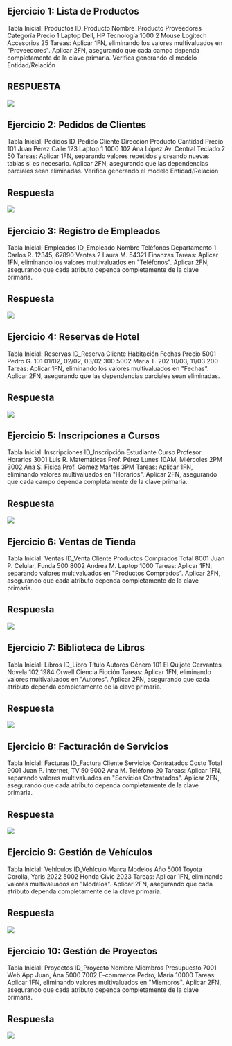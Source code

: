 ## Ejercicio 1: Lista de Productos
Tabla Inicial: Productos
ID_Producto	Nombre_Producto	Proveedores	Categoría	Precio
1	Laptop	Dell, HP	Tecnología	1000
2	Mouse	Logitech	Accesorios	25
Tareas:
Aplicar 1FN, eliminando los valores multivaluados en "Proveedores".
Aplicar 2FN, asegurando que cada campo dependa completamente de la clave primaria.
Verifica generando el modelo Entidad/Relación

## RESPUESTA

<img src="Imagenes/Ejercicio_1.drawio.png">

## Ejercicio 2: Pedidos de Clientes
Tabla Inicial: Pedidos
ID_Pedido	Cliente	Dirección	Producto	Cantidad	Precio
101	Juan Pérez	Calle 123	Laptop	1	1000
102	Ana López	Av. Central	Teclado	2	50
Tareas:
Aplicar 1FN, separando valores repetidos y creando nuevas tablas si es necesario.
Aplicar 2FN, asegurando que las dependencias parciales sean eliminadas.
Verifica generando el modelo Entidad/Relación

## Respuesta

<img src="Imagenes/Ejercicio_2.drawio.png">

## Ejercicio 3: Registro de Empleados
Tabla Inicial: Empleados
ID_Empleado	Nombre	Teléfonos	Departamento
1	Carlos R.	12345, 67890	Ventas
2	Laura M.	54321	Finanzas
Tareas:
Aplicar 1FN, eliminando los valores multivaluados en "Teléfonos".
Aplicar 2FN, asegurando que cada atributo dependa completamente de la clave primaria.

## Respuesta

<img src="Imagenes/Ejercicio_3.drawio.png">

## Ejercicio 4: Reservas de Hotel
Tabla Inicial: Reservas
ID_Reserva	Cliente	Habitación	Fechas	Precio
5001	Pedro G.	101	01/02, 02/02, 03/02	300
5002	María T.	202	10/03, 11/03	200
Tareas:
Aplicar 1FN, eliminando los valores multivaluados en "Fechas".
Aplicar 2FN, asegurando que las dependencias parciales sean eliminadas.

## Respuesta

<img src="Imagenes/Ejercicio_4.drawio.png">

## Ejercicio 5: Inscripciones a Cursos
Tabla Inicial: Inscripciones
ID_Inscripción	Estudiante	Curso	Profesor	Horarios
3001	Luis R.	Matemáticas	Prof. Pérez	Lunes 10AM, Miércoles 2PM
3002	Ana S.	Física	Prof. Gómez	Martes 3PM
Tareas:
Aplicar 1FN, eliminando valores multivaluados en "Horarios".
Aplicar 2FN, asegurando que cada campo dependa completamente de la clave primaria.

## Respuesta

<img src="Imagenes/Ejercicio_5.drawio.png">

## Ejercicio 6: Ventas de Tienda
Tabla Inicial: Ventas
ID_Venta	Cliente	Productos Comprados	Total
8001	Juan P.	Celular, Funda	500
8002	Andrea M.	Laptop	1000
Tareas:
Aplicar 1FN, separando valores multivaluados en "Productos Comprados".
Aplicar 2FN, asegurando que cada atributo dependa completamente de la clave primaria.

## Respuesta

<img src="Imagenes/Ejercicio_6.drawio.png">

## Ejercicio 7: Biblioteca de Libros
Tabla Inicial: Libros
ID_Libro	Título	Autores	Género
101	El Quijote	Cervantes	Novela
102	1984	Orwell	Ciencia Ficción
Tareas:
Aplicar 1FN, eliminando valores multivaluados en "Autores".
Aplicar 2FN, asegurando que cada atributo dependa completamente de la clave primaria.

## Respuesta

<img src="Imagenes/Ejercicio_7.drawio.png">

## Ejercicio 8: Facturación de Servicios
Tabla Inicial: Facturas
ID_Factura	Cliente	Servicios Contratados	Costo Total
9001	Juan P.	Internet, TV	50
9002	Ana M.	Teléfono	20
Tareas:
Aplicar 1FN, separando valores multivaluados en "Servicios Contratados".
Aplicar 2FN, asegurando que cada atributo dependa completamente de la clave primaria.

## Respuesta

<img src="Imagenes/Ejercicio_8.drawio.png">

## Ejercicio 9: Gestión de Vehículos
Tabla Inicial: Vehículos
ID_Vehículo	Marca	Modelos	Año
5001	Toyota	Corolla, Yaris	2022
5002	Honda	Civic	2023
Tareas:
Aplicar 1FN, eliminando valores multivaluados en "Modelos".
Aplicar 2FN, asegurando que cada atributo dependa completamente de la clave primaria.

## Respuesta

<img src="Imagenes/Ejercicio_9.drawio.png">

## Ejercicio 10: Gestión de Proyectos
Tabla Inicial: Proyectos
ID_Proyecto	Nombre	Miembros	Presupuesto
7001	Web App	Juan, Ana	5000
7002	E-commerce	Pedro, María	10000
Tareas:
Aplicar 1FN, eliminando valores multivaluados en "Miembros".
Aplicar 2FN, asegurando que cada atributo dependa completamente de la clave primaria.

## Respuesta

<img src="Imagenes/Ejercicio_10.drawio.png">